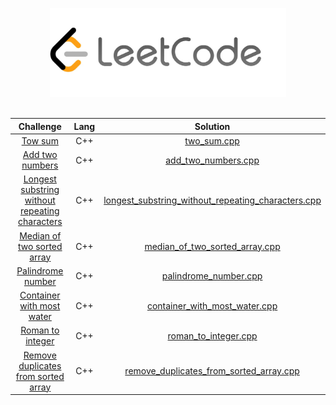 <p align="center">
    <a href="https://leetcode.com/giupeppe0db/">
        <img style="width: 75%;max-height: 100%" src="https://github.com/gppprimo/Leetcode_Solutions/blob/main/lt.jpeg"/>
    </a>

<br>
</br>


<!--|[challenge_name](link_challenge) |   prog_lang   | [file_name](path_file)| -->
Challenge | Lang | Solution                 
:---:|:---------:|:------:
|[Tow sum](https://leetcode.com/problems/two-sum/)| C++ | [two_sum.cpp](https://github.com/gppprimo/Leetcode_Solutions/blob/main/two_sum.cpp)|
|[Add two numbers](https://leetcode.com/problems/add-two-numbers/)| C++ | [add_two_numbers.cpp](https://github.com/gppprimo/Leetcode_Solutions/blob/main/add_two_numbers.cpp)|
|[Longest substring without repeating characters](https://leetcode.com/problems/longest-substring-without-repeating-characters/)| C++ | [longest_substring_without_repeating_characters.cpp](https://github.com/gppprimo/Leetcode_Solutions/blob/main/longest_substring_without_repeating_characters.cpp)|
|[Median of two sorted array](https://leetcode.com/problems/median-of-two-sorted-arrays/)| C++ | [median_of_two_sorted_array.cpp](https://github.com/gppprimo/Leetcode_Solutions/blob/main/median_of_two_sorted_array.cpp)|
|[Palindrome number](https://leetcode.com/problems/palindrome-number/)| C++ | [palindrome_number.cpp](https://github.com/gppprimo/Leetcode_Solutions/blob/main/palindrome_number.cpp)|
|[Container with most water](https://leetcode.com/problems/container-with-most-water/)| C++ | [container_with_most_water.cpp](https://github.com/gppprimo/Leetcode_Solutions/blob/main/container_with_most_water.cpp)|
|[Roman to integer](https://leetcode.com/problems/roman-to-integer/)| C++ | [roman_to_integer.cpp](https://github.com/gppprimo/Leetcode_Solutions/blob/main/roman_to_integer.cpp)|
|[Remove duplicates from sorted array](https://leetcode.com/problems/remove-duplicates-from-sorted-array/)| C++ | [remove_duplicates_from_sorted_array.cpp](https://github.com/gppprimo/Leetcode_Solutions/blob/main/remove_duplicates_from_sorted_array.cpp)|
